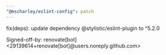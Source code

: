 ```yaml
---
"@mscharley/eslint-config": patch
---
```


fix(deps): update dependency @stylistic/eslint-plugin to ^5.2.0

Signed-off-by: renovate[bot] <29139614+renovate[bot]@users.noreply.github.com>
